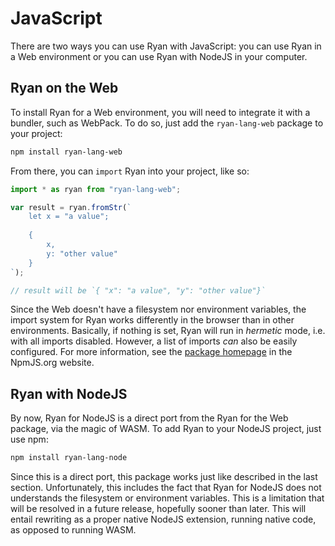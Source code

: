 # JavaScript

There are two ways you can use Ryan with JavaScript: you can use Ryan in a Web environment or you can use Ryan with NodeJS in your computer.

## Ryan on the Web

To install Ryan for a Web environment, you will need to integrate it with a bundler, such as WebPack. To do so, just add the `ryan-lang-web` package to your project:
```bash
npm install ryan-lang-web
```
From there, you can `import` Ryan into your project, like so:
```js
import * as ryan from "ryan-lang-web";

var result = ryan.fromStr(`
    let x = "a value";
    
    {
        x,
        y: "other value" 
    }
`);

// result will be `{ "x": "a value", "y": "other value"}`
```

Since the Web doesn't have a filesystem nor environment variables, the import system for Ryan works differently in the browser than in other environments. Basically, if nothing is set, Ryan will run in _hermetic_ mode, i.e. with all imports disabled. However, a list of imports _can_ also be easily configured. For more information, see the [package homepage](https://www.npmjs.com/package/ryan-lang-web) in the NpmJS.org website.


## Ryan with NodeJS

By now, Ryan for NodeJS is a direct port from the Ryan for the Web package, via the magic of WASM. To add Ryan to your NodeJS project, just use npm:
```bash
npm install ryan-lang-node
```
Since this is a direct port, this package works just like described in the last section. Unfortunately, this includes the fact that Ryan for NodeJS does not understands the filesystem or environment variables. This is a limitation that will be resolved in a future release, hopefully sooner than later. This will entail rewriting as a proper native NodeJS extension, running native code, as opposed to running WASM.
